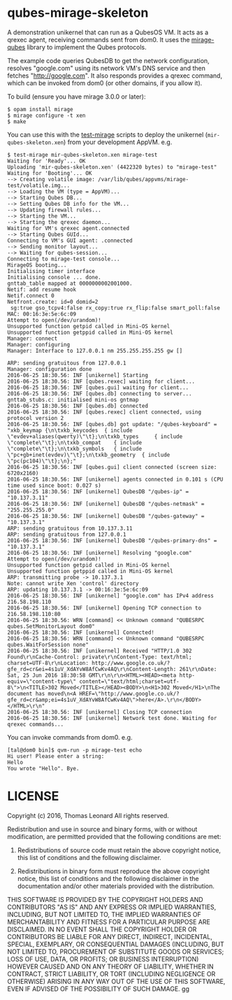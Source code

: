 # qubes-mirage-skeleton

A demonstration unikernel that can run as a QubesOS VM.
It acts as a qrexec agent, receiving commands sent from dom0.
It uses the [mirage-qubes][] library to implement the Qubes protocols.

The example code queries QubesDB to get the network configuration, resolves "google.com" using its network VM's DNS service and then fetches "http://google.com".
It also responds provides a qrexec command, which can be invoked from dom0 (or other domains, if you allow it).

To build (ensure you have mirage 3.0.0 or later):

    $ opam install mirage
    $ mirage configure -t xen
    $ make

You can use this with the [test-mirage][] scripts to deploy the unikernel (`mir-qubes-skeleton.xen`) from your development AppVM. e.g.

    $ test-mirage mir-qubes-skeleton.xen mirage-test
    Waiting for 'Ready'... OK
    Uploading 'mir-qubes-skeleton.xen' (4422320 bytes) to "mirage-test"
    Waiting for 'Booting'... OK
    --> Creating volatile image: /var/lib/qubes/appvms/mirage-test/volatile.img...
    --> Loading the VM (type = AppVM)...
    --> Starting Qubes DB...
    --> Setting Qubes DB info for the VM...
    --> Updating firewall rules...
    --> Starting the VM...
    --> Starting the qrexec daemon...
    Waiting for VM's qrexec agent.connected
    --> Starting Qubes GUId...
    Connecting to VM's GUI agent: .connected
    --> Sending monitor layout...
    --> Waiting for qubes-session...
    Connecting to mirage-test console...
    MirageOS booting...
    Initialising timer interface
    Initialising console ... done.
    gnttab_table mapped at 0000000002001000.
    Netif: add resume hook
    Netif.connect 0
    Netfront.create: id=0 domid=2
     sg:true gso_tcpv4:false rx_copy:true rx_flip:false smart_poll:false
    MAC: 00:16:3e:5e:6c:09
    Attempt to open(/dev/urandom)!
    Unsupported function getpid called in Mini-OS kernel
    Unsupported function getppid called in Mini-OS kernel
    Manager: connect
    Manager: configuring
    Manager: Interface to 127.0.0.1 nm 255.255.255.255 gw []

    ARP: sending gratuitous from 127.0.0.1
    Manager: configuration done
    2016-06-25 18:30.56: INF [unikernel] Starting
    2016-06-25 18:30.56: INF [qubes.rexec] waiting for client...
    2016-06-25 18:30.56: INF [qubes.gui] waiting for client...
    2016-06-25 18:30.56: INF [qubes.db] connecting to server...
    gnttab_stubs.c: initialised mini-os gntmap
    2016-06-25 18:30.56: INF [qubes.db] connected
    2016-06-25 18:30.56: INF [qubes.rexec] client connected, using protocol version 2
    2016-06-25 18:30.56: INF [qubes.db] got update: "/qubes-keyboard" = "xkb_keymap {\n\txkb_keycodes  { include \"evdev+aliases(qwerty)\"\t};\n\txkb_types     { include \"complete\"\t};\n\txkb_compat    { include \"complete\"\t};\n\txkb_symbols   { include \"pc+gb+inet(evdev)\"\t};\n\txkb_geometry  { include \"pc(pc104)\"\t};\n};"
    2016-06-25 18:30.56: INF [qubes.gui] client connected (screen size: 6720x2160)
    2016-06-25 18:30.56: INF [unikernel] agents connected in 0.101 s (CPU time used since boot: 0.027 s)
    2016-06-25 18:30.56: INF [unikernel] QubesDB "/qubes-ip" = "10.137.3.11"
    2016-06-25 18:30.56: INF [unikernel] QubesDB "/qubes-netmask" = "255.255.255.0"
    2016-06-25 18:30.56: INF [unikernel] QubesDB "/qubes-gateway" = "10.137.3.1"
    ARP: sending gratuitous from 10.137.3.11
    ARP: sending gratuitous from 127.0.0.1
    2016-06-25 18:30.56: INF [unikernel] QubesDB "/qubes-primary-dns" = "10.137.3.1"
    2016-06-25 18:30.56: INF [unikernel] Resolving "google.com"
    Attempt to open(/dev/urandom)!
    Unsupported function getpid called in Mini-OS kernel
    Unsupported function getppid called in Mini-OS kernel
    ARP: transmitting probe -> 10.137.3.1
    Note: cannot write Xen 'control' directory
    ARP: updating 10.137.3.1 -> 00:16:3e:5e:6c:09
    2016-06-25 18:30.56: INF [unikernel] "google.com" has IPv4 address 216.58.198.110
    2016-06-25 18:30.56: INF [unikernel] Opening TCP connection to 216.58.198.110:80
    2016-06-25 18:30.56: WRN [command] << Unknown command "QUBESRPC qubes.SetMonitorLayout dom0"
    2016-06-25 18:30.56: INF [unikernel] Connected!
    2016-06-25 18:30.56: WRN [command] << Unknown command "QUBESRPC qubes.WaitForSession none"
    2016-06-25 18:30.56: INF [unikernel] Received "HTTP/1.0 302 Found\r\nCache-Control: private\r\nContent-Type: text/html; charset=UTF-8\r\nLocation: http://www.google.co.uk/?gfe_rd=cr&ei=4s1uV_XdAYvW8AfCwKv4AQ\r\nContent-Length: 261\r\nDate: Sat, 25 Jun 2016 18:30:58 GMT\r\n\r\n<HTML><HEAD><meta http-equiv=\"content-type\" content=\"text/html;charset=utf-8\">\n<TITLE>302 Moved</TITLE></HEAD><BODY>\n<H1>302 Moved</H1>\nThe document has moved\n<A HREF=\"http://www.google.co.uk/?gfe_rd=cr&amp;ei=4s1uV_XdAYvW8AfCwKv4AQ\">here</A>.\r\n</BODY></HTML>\r\n"
    2016-06-25 18:30.56: INF [unikernel] Closing TCP connection
    2016-06-25 18:30.56: INF [unikernel] Network test done. Waiting for qrexec commands...

You can invoke commands from dom0. e.g.

    [tal@dom0 bin]$ qvm-run -p mirage-test echo
    Hi user! Please enter a string:
    Hello
    You wrote "Hello". Bye.


# LICENSE

Copyright (c) 2016, Thomas Leonard
All rights reserved.

Redistribution and use in source and binary forms, with or without modification, are permitted provided that the following conditions are met:

1. Redistributions of source code must retain the above copyright notice, this list of conditions and the following disclaimer.

2. Redistributions in binary form must reproduce the above copyright notice, this list of conditions and the following disclaimer in the documentation and/or other materials provided with the distribution.

THIS SOFTWARE IS PROVIDED BY THE COPYRIGHT HOLDERS AND CONTRIBUTORS "AS IS" AND ANY EXPRESS OR IMPLIED WARRANTIES, INCLUDING, BUT NOT LIMITED TO, THE IMPLIED WARRANTIES OF MERCHANTABILITY AND FITNESS FOR A PARTICULAR PURPOSE ARE DISCLAIMED. IN NO EVENT SHALL THE COPYRIGHT HOLDER OR CONTRIBUTORS BE LIABLE FOR ANY DIRECT, INDIRECT, INCIDENTAL, SPECIAL, EXEMPLARY, OR CONSEQUENTIAL DAMAGES (INCLUDING, BUT NOT LIMITED TO, PROCUREMENT OF SUBSTITUTE GOODS OR SERVICES; LOSS OF USE, DATA, OR PROFITS; OR BUSINESS INTERRUPTION) HOWEVER CAUSED AND ON ANY THEORY OF LIABILITY, WHETHER IN CONTRACT, STRICT LIABILITY, OR TORT (INCLUDING NEGLIGENCE OR OTHERWISE) ARISING IN ANY WAY OUT OF THE USE OF THIS SOFTWARE, EVEN IF ADVISED OF THE POSSIBILITY OF SUCH DAMAGE.
gg

[test-mirage]: https://github.com/talex5/qubes-test-mirage
[mirage-qubes]: https://github.com/talex5/mirage-qubes
